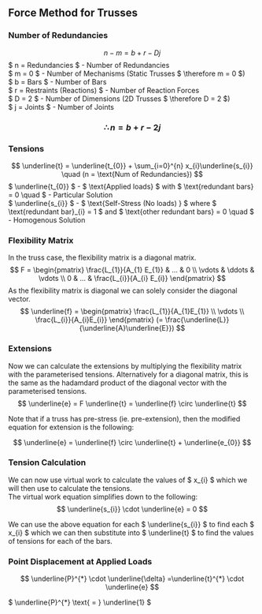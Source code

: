 ## Force Method for Trusses

### Number of Redundancies
$$ n - m = b + r - Dj $$
$ n = Redundancies $ - Number of Redundancies </br>
$ m = 0 $ - Number of Mechanisms (Static Trusses $ \therefore m = 0 $) </br>
$ b = Bars $ - Number of Bars </br>
$ r = Restraints (Reactions) $ - Number of Reaction Forces </br>
$ D = 2 $ - Number of Dimensions (2D Trusses $ \therefore D = 2 $)</br>
$ j = Joints $ - Number of Joints

### $$ \therefore n = b + r - 2j $$

### Tensions
$$
\underline{t} = \underline{t_{0}} + \sum_{i=0}^{n} x_{i}\underline{s_{i}} \quad (n = \text{Num of Redundancies})
$$
$ \underline{t_{0}} $ - $ \text{Applied loads} $ with $ \text{redundant bars} = 0 \quad $ - Particular Solution </br>
$ \underline{s_{i}} $ - $ \text{Self-Stress (No loads) } $ where $ \text{redundant bar}_{i} = 1 $ and $ \text{other redundant bars} = 0 \quad $ - Homogenous Solution </br>

### Flexibility Matrix
In the truss case, the flexibility matrix is a diagonal matrix.
$$
F = 
\begin{pmatrix}
\frac{L_{1}}{A_{1} E_{1}} & ... & 0 \\
\vdots & \ddots & \vdots \\
0 & ... & \frac{L_{i}}{A_{i} E_{i}}
\end{pmatrix}
$$
As the flexibility matrix is diagonal we can solely consider the diagonal vector.
$$ \underline{f} = \begin{pmatrix} \frac{L_{1}}{A_{1}E_{1}} \\ \vdots \\ \frac{L_{i}}{A_{i}E_{i}} \end{pmatrix}
(= \frac{\underline{L}}{\underline{A}\underline{E}})
$$

### Extensions
Now we can calculate the extensions by multiplying the flexibility matrix with the parameterised tensions. Alternatively for a diagonal matrix, this is the same as the hadamdard product of the diagonal vector with the parameterised tensions.
$$ \underline{e} = F \underline{t} = \underline{f} \circ \underline{t} $$ 

Note that if a truss has pre-stress (ie. pre-extension), then the modified equation for extension is the following:

$$ \underline{e} = \underline{f} \circ \underline{t} + \underline{e_{0}} $$

### Tension Calculation
We can now use virtual work to calculate the values of $ x_{i} $ which we will then use to calculate the tensions.
</br>
The virtual work equation simplifies down to the following:
$$ \underline{s_{i}} \cdot \underline{e} = 0 $$ 

 We can use the above equation for each $ \underline{s_{i}} $ to find each $ x_{i} $ which we can then substitute into $ \underline{t} $ to find the values of tensions for each of the bars.

### Point Displacement at Applied Loads
$$ \underline{P}^{*} \cdot \underline{\delta} =\underline{t}^{*} \cdot \underline{e} $$

$ \underline{P}^{*} \text{ = } \underline{1} $
